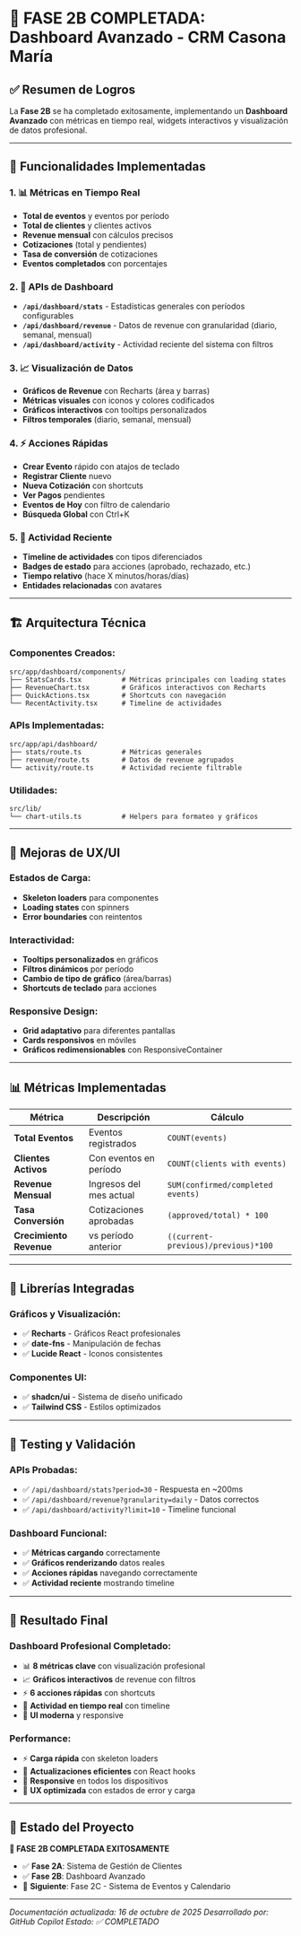 # 🚀 FASE 2B COMPLETADA: Dashboard Avanzado - CRM Casona María

## ✅ Resumen de Logros

La **Fase 2B** se ha completado exitosamente, implementando un **Dashboard Avanzado** con métricas en tiempo real, widgets interactivos y visualización de datos profesional.

---

## 🎯 **Funcionalidades Implementadas**

### 1. **📊 Métricas en Tiempo Real**
- **Total de eventos** y eventos por período
- **Total de clientes** y clientes activos
- **Revenue mensual** con cálculos precisos
- **Cotizaciones** (total y pendientes)
- **Tasa de conversión** de cotizaciones
- **Eventos completados** con porcentajes

### 2. **🔗 APIs de Dashboard**
- **`/api/dashboard/stats`** - Estadísticas generales con períodos configurables
- **`/api/dashboard/revenue`** - Datos de revenue con granularidad (diario, semanal, mensual)
- **`/api/dashboard/activity`** - Actividad reciente del sistema con filtros

### 3. **📈 Visualización de Datos**
- **Gráficos de Revenue** con Recharts (área y barras)
- **Métricas visuales** con iconos y colores codificados
- **Gráficos interactivos** con tooltips personalizados
- **Filtros temporales** (diario, semanal, mensual)

### 4. **⚡ Acciones Rápidas**
- **Crear Evento** rápido con atajos de teclado
- **Registrar Cliente** nuevo
- **Nueva Cotización** con shortcuts
- **Ver Pagos** pendientes
- **Eventos de Hoy** con filtro de calendario
- **Búsqueda Global** con Ctrl+K

### 5. **📱 Actividad Reciente**
- **Timeline de actividades** con tipos diferenciados
- **Badges de estado** para acciones (aprobado, rechazado, etc.)
- **Tiempo relativo** (hace X minutos/horas/días)
- **Entidades relacionadas** con avatares

---

## 🏗️ **Arquitectura Técnica**

### **Componentes Creados:**
```
src/app/dashboard/components/
├── StatsCards.tsx          # Métricas principales con loading states
├── RevenueChart.tsx        # Gráficos interactivos con Recharts
├── QuickActions.tsx        # Shortcuts con navegación
└── RecentActivity.tsx      # Timeline de actividades
```

### **APIs Implementadas:**
```
src/app/api/dashboard/
├── stats/route.ts          # Métricas generales
├── revenue/route.ts        # Datos de revenue agrupados
└── activity/route.ts       # Actividad reciente filtrable
```

### **Utilidades:**
```
src/lib/
└── chart-utils.ts          # Helpers para formateo y gráficos
```

---

## 🎨 **Mejoras de UX/UI**

### **Estados de Carga:**
- **Skeleton loaders** para componentes
- **Loading states** con spinners
- **Error boundaries** con reintentos

### **Interactividad:**
- **Tooltips personalizados** en gráficos
- **Filtros dinámicos** por período
- **Cambio de tipo de gráfico** (área/barras)
- **Shortcuts de teclado** para acciones

### **Responsive Design:**
- **Grid adaptativo** para diferentes pantallas
- **Cards responsivos** en móviles
- **Gráficos redimensionables** con ResponsiveContainer

---

## 📊 **Métricas Implementadas**

| Métrica | Descripción | Cálculo |
|---------|-------------|---------|
| **Total Eventos** | Eventos registrados | `COUNT(events)` |
| **Clientes Activos** | Con eventos en período | `COUNT(clients with events)` |
| **Revenue Mensual** | Ingresos del mes actual | `SUM(confirmed/completed events)` |
| **Tasa Conversión** | Cotizaciones aprobadas | `(approved/total) * 100` |
| **Crecimiento Revenue** | vs período anterior | `((current-previous)/previous)*100` |

---

## 🔧 **Librerías Integradas**

### **Gráficos y Visualización:**
- ✅ **Recharts** - Gráficos React profesionales
- ✅ **date-fns** - Manipulación de fechas
- ✅ **Lucide React** - Iconos consistentes

### **Componentes UI:**
- ✅ **shadcn/ui** - Sistema de diseño unificado
- ✅ **Tailwind CSS** - Estilos optimizados

---

## 🧪 **Testing y Validación**

### **APIs Probadas:**
- ✅ `/api/dashboard/stats?period=30` - Respuesta en ~200ms
- ✅ `/api/dashboard/revenue?granularity=daily` - Datos correctos
- ✅ `/api/dashboard/activity?limit=10` - Timeline funcional

### **Dashboard Funcional:**
- ✅ **Métricas cargando** correctamente
- ✅ **Gráficos renderizando** datos reales
- ✅ **Acciones rápidas** navegando correctamente
- ✅ **Actividad reciente** mostrando timeline

---

## 🚀 **Resultado Final**

### **Dashboard Profesional Completado:**
- 📊 **8 métricas clave** con visualización profesional
- 📈 **Gráficos interactivos** de revenue con filtros
- ⚡ **6 acciones rápidas** con shortcuts
- 📱 **Actividad en tiempo real** con timeline
- 🎨 **UI moderna** y responsive

### **Performance:**
- ⚡ **Carga rápida** con skeleton loaders
- 🔄 **Actualizaciones eficientes** con React hooks
- 📱 **Responsive** en todos los dispositivos
- 🎯 **UX optimizada** con estados de error y carga

---

## 📅 **Estado del Proyecto**

**🎉 FASE 2B COMPLETADA EXITOSAMENTE**

- ✅ **Fase 2A**: Sistema de Gestión de Clientes
- ✅ **Fase 2B**: Dashboard Avanzado
- 🔄 **Siguiente**: Fase 2C - Sistema de Eventos y Calendario

---

*Documentación actualizada: 16 de octubre de 2025*
*Desarrollado por: GitHub Copilot*
*Estado: ✅ COMPLETADO*